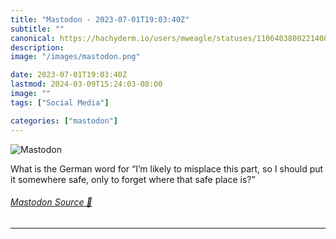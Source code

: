 ```yaml
---
title: "Mastodon - 2023-07-01T19:03:40Z"
subtitle: ""
canonical: https://hachyderm.io/users/mweagle/statuses/110640380022140885
description:
image: "/images/mastodon.png"

date: 2023-07-01T19:03:40Z
lastmod: 2024-03-09T15:24:03-08:00
image: ""
tags: ["Social Media"]

categories: ["mastodon"]
---
```

![Mastodon](/images/mastodon.png)

<p>What is the German word for “I’m likely to misplace this part, so I should put it somewhere safe, only to forget where that safe place is?”</p>


###### [Mastodon Source 🐘](https://hachyderm.io/@mweagle/110640380022140885)

___
